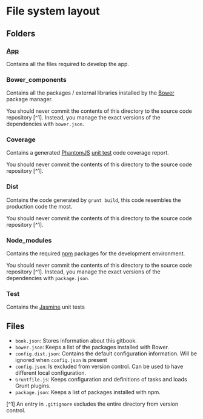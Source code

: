 # File system layout
## Folders
### [App](files_app.md)
 Contains all the files required to develop the app.

### Bower_components
 Contains all the packages / external libraries installed by the [Bower](http://bower.io) package manager.

 You should never commit the contents of this directory to the source code repository [^1]. Instead, you manage the exact versions of the dependencies with `bower.json`.

### Coverage
 Contains a generated [PhantomJS](http://phantomjs.org) [unit test](../development/unit_tests.md) code coverage report.

 You should never commit the contents of this directory to the source code repository [^1].
 
### Dist
 Contains the code generated by `grunt build`, this code resembles the production code the most.

 You should never commit the contents of this directory to the source code repository [^1].
 
### Node_modules
 Contains the required [npm](https://www.npmjs.com) packages for the development environment.

 You should never commit the contents of this directory to the source code repository [^1]. Instead, you manage the exact versions of the dependencies with `package.json`.
 
### Test
 Contains the [Jasmine](http://jasmine.github.io) unit tests
 
## Files
* `book.json`: Stores information about this gitbook.
* `bower.json`: Keeps a list of the packages installed with Bower.
* `config.dist.json`: Contains the default configuration information. Will be ignored when `config.json` is present
* `config.json`: Is excluded from version control. Can be used to have different local configuration.
* `Gruntfile.js`: Keeps configuration and definitions of tasks and loads Grunt plugins.
* `package.json`: Keeps a list of packages installed with npm.


[^1] An entry in `.gitignore` excludes the entire directory from version control.